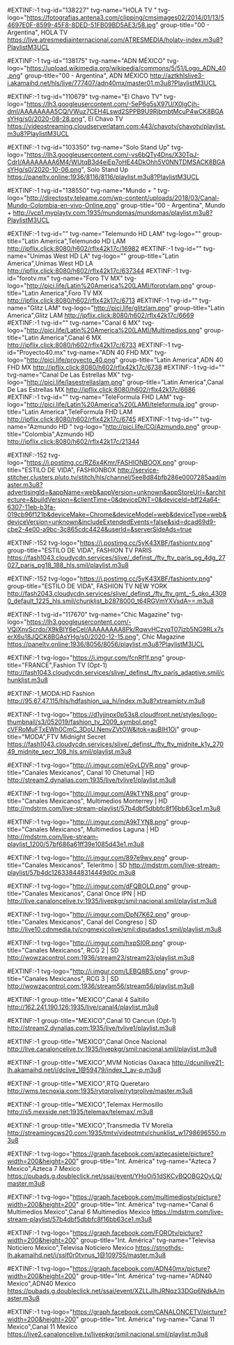 #EXTINF:-1 tvg-id="138227" tvg-name="HOLA TV " tvg-logo="https://fotografias.antena3.com/clipping/cmsimages02/2014/01/13/54697E0F-8599-45F8-8DED-51FB09BD5AE3/58.jpg" group-title="00 - Argentina", HOLA TV 
https://live.atresmediainternacional.com/ATRESMEDIA/holatv-index.m3u8?PlaylistM3UCL

#EXTINF:-1 tvg-id="138175" tvg-name="ADN MÉXICO" tvg-logo="https://upload.wikimedia.org/wikipedia/commons/5/51/Logo_ADN_40.png" group-title="00 - Argentina", ADN MÉXICO
http://aztkhlslive3-i.akamaihd.net/hls/live/777407/adn40mx/master01.m3u8?PlaylistM3UCL

#EXTINF:-1 tvg-id="110679" tvg-name="El Chavo TV" tvg-logo="https://lh3.googleusercontent.com/-5eP6g5sX97U/X0lgCjh-dmI/AAAAAAAA5CQ/VWuz7CEH4Lswd2SPPB9U9RjbmbtMcuP4wCK8BGAsYHg/s0/2020-08-28.png", El Chavo TV
https://videostreaming.cloudserverlatam.com:443/chavotv/chavotv/playlist.m3u8?PlaylistM3UCL

#EXTINF:-1 tvg-id="103350" tvg-name="Solo Stand Up" tvg-logo="https://lh3.googleusercontent.com/-vs6bQTy4Dns/X30TqJ-CdrI/AAAAAAAA6M4/WUtqB3d4eiEp7oHE44DkOhh5V0NNTDMSACK8BGAsYHg/s0/2020-10-06.png", Solo Stand Up
https://paneltv.online:1936/8116/8116/playlist.m3u8?PlaylistM3UCL

#EXTINF:-1 tvg-id="138550" tvg-name="Mundo + " tvg-logo="http://directostv.teleame.com/wp-content/uploads/2018/03/Canal-Mundo-Colombia-en-vivo-Online.png" group-title="00 - Argentina", Mundo + 
http://vcp1.myplaytv.com:1935/mundomas/mundomas/playlist.m3u8?PlaylistM3UCL

#EXTINF:-1 tvg-id="" tvg-name="Telemundo HD LAM" tvg-logo="" group-title="Latin America",Telemundo HD LAM
http://ipflix.click:8080/h602/rflx42k17c/16982
#EXTINF:-1 tvg-id="" tvg-name="Unimas West HD LA" tvg-logo="" group-title="Latin America",Unimas West HD LA
http://ipflix.click:8080/h602/rflx42k17c/637344
#EXTINF:-1 tvg-id="forotv.mx" tvg-name="Foro TV MX" tvg-logo="http://pici.life/Latin%20America%20(LAM)/forotvlam.png" group-title="Latin America",Foro TV MX
http://ipflix.click:8080/h602/rflx42k17c/6713
#EXTINF:-1 tvg-id="" tvg-name="Glitz LAM" tvg-logo="http://pici.life/glitzlam.png" group-title="Latin America",Glitz LAM
http://ipflix.click:8080/h602/rflx42k17c/6669
#EXTINF:-1 tvg-id="" tvg-name="Canal 6 MX" tvg-logo="http://pici.life/Latin%20America%20(LAM)/Multimedios.png" group-title="Latin America",Canal 6 MX
http://ipflix.click:8080/h602/rflx42k17c/6733
#EXTINF:-1 tvg-id="Proyecto40.mx" tvg-name="ADN 40 FHD MX" tvg-logo="http://pici.life/proyecto_40.png" group-title="Latin America",ADN 40 FHD MX
http://ipflix.click:8080/h602/rflx42k17c/6738
#EXTINF:-1 tvg-id="" tvg-name="Canal De Las Estrellas MX" tvg-logo="http://pici.life/lasestrellaslam.png" group-title="Latin America",Canal De Las Estrellas MX
http://ipflix.click:8080/h602/rflx42k17c/6686
#EXTINF:-1 tvg-id="" tvg-name="TeleFormula FHD LAM" tvg-logo="http://pici.life/Latin%20America%20(LAM)/teleformula.jpg" group-title="Latin America",TeleFormula FHD LAM
http://ipflix.click:8080/h602/rflx42k17c/6745
#EXTINF:-1 tvg-id="" tvg-name="Azmundo HD " tvg-logo="http://pici.life/CO/Azmundo.png" group-title="Colombia",Azmundo HD 
http://ipflix.click:8080/h602/rflx42k17c/21344

#EXTINF:-152 tvg-logo="https://i.postimg.cc/RZ6x4Kmr/FASHIONBOOX.png" group-title="ESTILO DE VIDA", FASHIONBOX
http://service-stitcher.clusters.pluto.tv/stitch/hls/channel/5ee8d84bfb286e0007285aad/master.m3u8?advertisingId=&appName=web&appVersion=unknown&appStoreUrl=&architecture=&buildVersion=&clientTime=0&deviceDNT=0&deviceId=bff24a64-6307-11eb-b3fa-019cb96f121b&deviceMake=Chrome&deviceModel=web&deviceType=web&deviceVersion=unknown&includeExtendedEvents=false&sid=dcad69d9-cbe2-4e00-a9bc-3c865cdc4424&userId=&serverSideAds=true

#EXTINF:-152 tvg-logo="https://i.postimg.cc/5yK43XBF/fashiontv.png" group-title="ESTILO DE VIDA", FASHION TV PARIS
https://fash1043.cloudycdn.services/slive/_definst_/ftv_ftv_paris_pg_4dg_27027_paris_pg18_188_hls.smil/playlist.m3u8

#EXTINF:-152 tvg-logo="https://i.postimg.cc/5yK43XBF/fashiontv.png" group-title="ESTILO DE VIDA", FASHION TV NEW YORK
http://fash2043.cloudycdn.services/slive/_definst_/ftv_ftv_gmt_-5_qko_43090_default_1225_hls.smil/chunklist_b2878000_t64RGVmYXVsdA==.m3u8

#EXTINF:-1 tvg-id="117670" tvg-name="Chic Magazine" tvg-logo="https://lh3.googleusercontent.com/-VQiXnvScrdo/X9kBIY6eCeI/AAAAAAAA8Pk/RqwvHCzyqT07Izb5NG9RLx7serX6u18JQCK8BGAsYHg/s0/2020-12-15.png", Chic Magazine
https://paneltv.online:1936/8056/8056/playlist.m3u8?PlaylistM3UCL

#EXTINF:-1 tvg-logo="https://i.imgur.com/fcnRf1f.png" group-title="FRANCE",Fashion TV (Opt-1) http://fash1043.cloudycdn.services/slive/_definst_/ftv_paris_adaptive.smil/chunklist.m3u8

#EXTINF:-1,MODA:HD Fashion http://95.67.47.115/hls/hdfashion_ua_hi/index.m3u8?xtreamiptv.m3u8

#EXTINF:-1 tvg-logo="https://d1yjjnpx0p53s8.cloudfront.net/styles/logo-thumbnail/s3/052019/fashion_tv_2009_symbol.png?cVFRoMuFTxEWh0CmC_3DoU.NenvZVtOW&itok=auBIH1Oi" group-title="MODA",FTV Midnight Secret https://fash1043.cloudycdn.services/slive/_definst_/ftv_ftv_midnite_k1y_27049_midnite_secr_108_hls.smil/playlist.m3u8

#EXTINF:-1 tvg-logo="http://i.imgur.com/eGvLDVR.png" group-title="Canales Mexicanos", Canal 10 Chetumal | HD
http://stream2.dynalias.com:1935/live/tvlive1/playlist.m3u8

#EXTINF:-1 tvg-logo="http://i.imgur.com/A9kTYN8.png" group-title="Canales Mexicanos", Multimedios Monterrey | HD
http://mdstrm.com/live-stream-playlist/57b4dbf5dbbfc8f16bb63ce1.m3u8

#EXTINF:-1 tvg-logo="http://i.imgur.com/A9kTYN8.png" group-title="Canales Mexicanos", Multimedios Laguna | HD
http://mdstrm.com/live-stream-playlist_1200/57bf686a61ff39e1085d43e1.m3u8

#EXTINF:-1 tvg-logo="http://i.imgur.com/897e9wy.png" group-title="Canales Mexicanos", Teleritmo | SD
http://mdstrm.com/live-stream-playlist/57b4dc126338448314449d0c.m3u8

#EXTINF:-1 tvg-logo="http://i.imgur.com/dFQBOLD.png" group-title="Canales Mexicanos", Canal Once IPN | HD
http://live.canaloncelive.tv:1935/livepkgr/smil:nacional.smil/playlist.m3u8
 
#EXTINF:-1 tvg-logo="http://i.imgur.com/DpN7K62.png" group-title="Canales Mexicanos", Canal del Congreso | SD
http://live10.cdnmedia.tv/cngmexicolive/smil:diputados1.smil/playlist.m3u8
 
#EXTINF:-1 tvg-logo="http://i.imgur.com/hxpSI0R.png" group-title="Canales Mexicanos", RCG 2 | SD
http://wowzacontrol.com:1936/stream23/stream23/playlist.m3u8
 
#EXTINF:-1 tvg-logo="http://i.imgur.com/LEBQ8B5.png" group-title="Canales Mexicanos", RCG 3 | SD
http://wowzacontrol.com:1936/stream56/stream56/playlist.m3u8

#EXTINF:-1 group-title="MEXICO",Canal 4 Saltillo
http://162.241.190.126:1935/live/canal4/playlist.m3u8

#EXTINF:-1 group-title="MEXICO",Canal 10 Cancun (Opt-1)
http://stream2.dynalias.com:1935/live/tvlive1/playlist.m3u8

#EXTINF:-1 group-title="MEXICO",Canal Once Nacional
http://live.canaloncelive.tv:1935/livepkgr/smil:nacional.smil/playlist.m3u8

#EXTINF:-1 group-title="MEXICO",MVM Noticias Oaxaca
http://dcunilive21-lh.akamaihd.net/i/dclive_1@59479/index_1_av-p.m3u8

#EXTINF:-1 group-title="MEXICO",RTQ Queretaro
http://wms.tecnoxia.com:1935/rytqrolive/rytqrolive/master.m3u8

#EXTINF:-1 group-title="MEXICO",Telemax Hermosillo
http://s5.mexside.net:1935/telemax/telemax/.m3u8

#EXTINF:-1 group-title="MEXICO",Transmedia TV Morelia
http://streamingcws20.com:1935/tmtv/videotmtv/chunklist_w1798696550.m3u8


#EXTINF:-1 tvg-logo="https://graph.facebook.com/aztecasiete/picture?width=200&height=200" group-title="Int. América" tvg-name="Azteca 7 Mexico",Azteca 7 Mexico
https://pubads.g.doubleclick.net/ssai/event/YHoOj51dSKCvBQOBG2OvLQ/master.m3u8

#EXTINF:-1 tvg-logo="https://graph.facebook.com/multimediostv/picture?width=200&height=200" group-title="Int. América" tvg-name="Canal 6 Multimedios Mexico",Canal 6 Multimedios Mexico
https://mdstrm.com/live-stream-playlist/57b4dbf5dbbfc8f16bb63ce1.m3u8

#EXTINF:-1 tvg-logo="https://graph.facebook.com/FOROtv/picture?width=200&height=200" group-title="Int. América" tvg-name="Televisa Noticiero Mexico",Televisa Noticiero Mexico
https://stnothds-lh.akamaihd.net/i/sslf0r0tvnus_1@109755/master.m3u8

#EXTINF:-1 tvg-logo="https://graph.facebook.com/ADN40mx/picture?width=200&height=200" group-title="Int. América" tvg-name="ADN40 Mexico",ADN40 Mexico
https://pubads.g.doubleclick.net/ssai/event/XZLLJIhJRNqz33DGp6NdkA/master.m3u8

#EXTINF:-1 tvg-logo="https://graph.facebook.com/CANALONCETV/picture?width=200&height=200" group-title="Int. América" tvg-name="Canal 11 Mexico",Canal 11 Mexico
https://live2.canaloncelive.tv/livepkgr/smil:nacional.smil/playlist.m3u8
